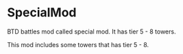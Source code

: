 # SpecialMod
BTD battles mod called special mod. It has tier 5 - 8 towers.

This mod includes some towers that has tier 5 - 8.
